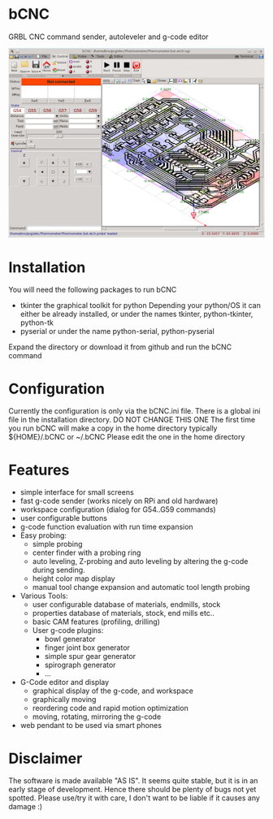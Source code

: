 bCNC
====

GRBL CNC command sender, autoleveler and g-code editor

![bCNC screenshot](https://raw.githubusercontent.com/vlachoudis/bCNC/doc/Screenshots/bCNC.png)

# Installation
You will need the following packages to run bCNC
- tkinter the graphical toolkit for python
  Depending your python/OS it can either be already installed,
  or under the names tkinter, python-tkinter, python-tk
- pyserial or under the name python-serial, python-pyserial

Expand the directory or download it from github
and run the bCNC command

# Configuration
Currently the configuration is only via the bCNC.ini file.
There is a global ini file in the installation directory.
DO NOT CHANGE THIS ONE
The first time you run bCNC will make a copy in the home
directory typically ${HOME}/.bCNC  or ~/.bCNC
Please edit the one in the home directory

# Features
- simple interface for small screens
- fast g-code sender (works nicely on RPi and old hardware)
- workspace configuration (dialog for G54..G59 commands)
- user configurable buttons
- g-code function evaluation with run time expansion
- Easy probing:
  - simple probing
  - center finder with a probing ring
  - auto leveling, Z-probing and auto leveling by altering the g-code during
    sending.
  - height color map display
  - manual tool change expansion and automatic tool length probing
- Various Tools:
  - user configurable database of materials, endmills, stock
  - properties database of materials, stock, end mills etc..
  - basic CAM features (profiling, drilling)
  - User g-code plugins:
    - bowl generator
    - finger joint box generator
    - simple spur gear generator
    - spirograph generator
    - ...
- G-Code editor and display
    - graphical display of the g-code, and workspace
    - graphically moving
    - reordering code and rapid motion optimization
    - moving, rotating, mirroring the g-code
- web pendant to be used via smart phones

# Disclaimer
  The software is made available "AS IS". It seems quite stable, but it is in
  an early stage of development.  Hence there should be plenty of bugs not yet
  spotted. Please use/try it with care, I don't want to be liable if it causes
  any damage :)
